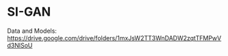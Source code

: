 # SI-GAN
Data and Models: 
https://drive.google.com/drive/folders/1mxJsW2TT3WnDADW2zqtTFMPwVd3NlSoU
